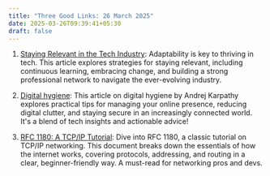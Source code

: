 ```yaml
---
title: "Three Good Links: 26 March 2025"
date: 2025-03-26T09:39:41+05:30
draft: false
---
```


1. [Staying Relevant in the Tech Industry][1]: Adaptability is key to
   thriving in tech. This article explores strategies for staying
   relevant, including continuous learning, embracing change, and
   building a strong professional network to navigate the ever-evolving
   industry.

2. [Digital hygiene][2]: This article on digital hygiene by Andrej
   Karpathy explores practical tips for managing your online presence,
   reducing digital clutter, and staying secure in an increasingly
   connected world. It's a blend of tech insights and actionable advice!


3. [RFC 1180: A TCP/IP Tutorial][3]: Dive into RFC 1180, a classic
   tutorial on TCP/IP networking. This document breaks down the
   essentials of how the internet works, covering protocols, addressing,
   and routing in a clear, beginner-friendly way. A must-read for
   networking pros and devs.


[1]: https://trishagee.com/2025/01/23/staying-relevant-in-the-tech-industry/#more-2221
[2]: https://karpathy.bearblog.dev/digital-hygiene/
[3]: https://datatracker.ietf.org/doc/html/rfc1180
